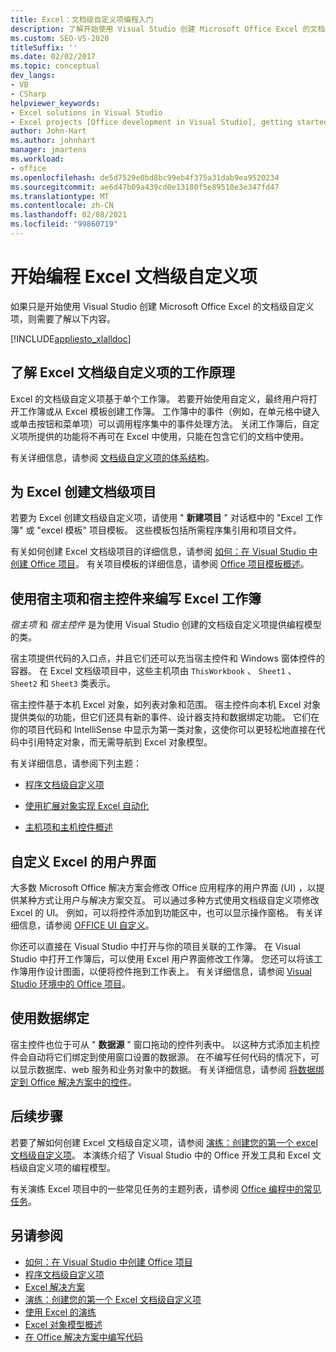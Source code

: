 ```yaml
---
title: Excel：文档级自定义项编程入门
description: 了解开始使用 Visual Studio 创建 Microsoft Office Excel 的文档级自定义项时需要了解的知识。
ms.custom: SEO-VS-2020
titleSuffix: ''
ms.date: 02/02/2017
ms.topic: conceptual
dev_langs:
- VB
- CSharp
helpviewer_keywords:
- Excel solutions in Visual Studio
- Excel projects [Office development in Visual Studio], getting started
author: John-Hart
ms.author: johnhart
manager: jmartens
ms.workload:
- office
ms.openlocfilehash: de5d7529e0bd8bc99eb4f375a31dab9ea9520234
ms.sourcegitcommit: ae6d47b09a439cd0e13180f5e89510e3e347fd47
ms.translationtype: MT
ms.contentlocale: zh-CN
ms.lasthandoff: 02/08/2021
ms.locfileid: "99860719"
---
```

# <a name="get-started-programming-document-level-customizations-for-excel"></a>开始编程 Excel 文档级自定义项
  如果只是开始使用 Visual Studio 创建 Microsoft Office Excel 的文档级自定义项，则需要了解以下内容。

 [!INCLUDE[appliesto_xlalldoc](../vsto/includes/appliesto-xlalldoc-md.md)]

## <a name="understand-how-document-level-customizations-for-excel-work"></a>了解 Excel 文档级自定义项的工作原理
 Excel 的文档级自定义项基于单个工作簿。 若要开始使用自定义，最终用户将打开工作簿或从 Excel 模板创建工作簿。 工作簿中的事件（例如，在单元格中键入或单击按钮和菜单项）可以调用程序集中的事件处理方法。 关闭工作簿后，自定义项所提供的功能将不再可在 Excel 中使用，只能在包含它们的文档中使用。

 有关详细信息，请参阅 [文档级自定义项的体系结构](../vsto/architecture-of-document-level-customizations.md)。

## <a name="create-document-level-projects-for-excel"></a>为 Excel 创建文档级项目
 若要为 Excel 创建文档级自定义项，请使用 " **新建项目** " 对话框中的 "Excel 工作簿" 或 "excel 模板" 项目模板。 这些模板包括所需程序集引用和项目文件。

 有关如何创建 Excel 文档级项目的详细信息，请参阅 [如何：在 Visual Studio 中创建 Office 项目](../vsto/how-to-create-office-projects-in-visual-studio.md)。 有关项目模板的详细信息，请参阅 [Office 项目模板概述](../vsto/office-project-templates-overview.md)。

## <a name="program-excel-workbooks-by-using-host-items-and-host-controls"></a>使用宿主项和宿主控件来编写 Excel 工作簿
 *宿主项* 和 *宿主控件* 是为使用 Visual Studio 创建的文档级自定义项提供编程模型的类。

 宿主项提供代码的入口点，并且它们还可以充当宿主控件和 Windows 窗体控件的容器。 在 Excel 文档级项目中，这些主机项由 `ThisWorkbook` 、 `Sheet1` 、 `Sheet2` 和 `Sheet3` 类表示。

 宿主控件基于本机 Excel 对象，如列表对象和范围。 宿主控件向本机 Excel 对象提供类似的功能，但它们还具有新的事件、设计器支持和数据绑定功能。 它们在你的项目代码和 IntelliSense 中显示为第一类对象，这使你可以更轻松地直接在代码中引用特定对象，而无需导航到 Excel 对象模型。

 有关详细信息，请参阅下列主题：

- [程序文档级自定义项](../vsto/programming-document-level-customizations.md)

- [使用扩展对象实现 Excel 自动化](../vsto/automating-excel-by-using-extended-objects.md)

- [主机项和主机控件概述](../vsto/host-items-and-host-controls-overview.md)

## <a name="customize-the-user-interface-of-excel"></a>自定义 Excel 的用户界面
 大多数 Microsoft Office 解决方案会修改 Office 应用程序的用户界面 (UI) ，以提供某种方式让用户与解决方案交互。 可以通过多种方式使用文档级自定义项修改 Excel 的 UI。 例如，可以将控件添加到功能区中，也可以显示操作窗格。 有关详细信息，请参阅 [OFFICE UI 自定义](../vsto/office-ui-customization.md)。

 你还可以直接在 Visual Studio 中打开与你的项目关联的工作簿。 在 Visual Studio 中打开工作簿后，可以使用 Excel 用户界面修改工作簿。 您还可以将该工作簿用作设计图面，以便将控件拖到工作表上。 有关详细信息，请参阅 [Visual Studio 环境中的 Office 项目](../vsto/office-projects-in-the-visual-studio-environment.md)。

## <a name="use-data-binding"></a>使用数据绑定
 宿主控件也位于可从 " **数据源** " 窗口拖动的控件列表中。 以这种方式添加主机控件会自动将它们绑定到使用窗口设置的数据源。 在不编写任何代码的情况下，可以显示数据库、web 服务和业务对象中的数据。 有关详细信息，请参阅 [将数据绑定到 Office 解决方案中的控件](../vsto/binding-data-to-controls-in-office-solutions.md)。

## <a name="next-steps"></a>后续步骤
 若要了解如何创建 Excel 文档级自定义项，请参阅 [演练：创建您的第一个 excel 文档级自定义项](../vsto/walkthrough-creating-your-first-document-level-customization-for-excel.md)。 本演练介绍了 Visual Studio 中的 Office 开发工具和 Excel 文档级自定义项的编程模型。

 有关演练 Excel 项目中的一些常见任务的主题列表，请参阅 [Office 编程中的常见任务](../vsto/common-tasks-in-office-programming.md)。

## <a name="see-also"></a>另请参阅
- [如何：在 Visual Studio 中创建 Office 项目](../vsto/how-to-create-office-projects-in-visual-studio.md)
- [程序文档级自定义项](../vsto/programming-document-level-customizations.md)
- [Excel 解决方案](../vsto/excel-solutions.md)
- [演练：创建您的第一个 Excel 文档级自定义项](../vsto/walkthrough-creating-your-first-document-level-customization-for-excel.md)
- [使用 Excel 的演练](../vsto/walkthroughs-using-excel.md)
- [Excel 对象模型概述](../vsto/excel-object-model-overview.md)
- [在 Office 解决方案中编写代码](../vsto/writing-code-in-office-solutions.md)

